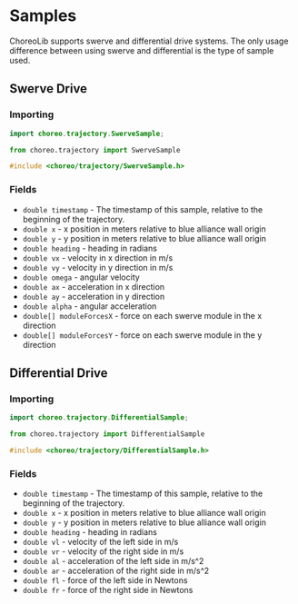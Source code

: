 # Samples

ChoreoLib supports swerve and differential drive systems. The only usage difference between using swerve and differential is the type of sample used.

## Swerve Drive

### Importing

```java
import choreo.trajectory.SwerveSample;
```

```python
from choreo.trajectory import SwerveSample
```

```cpp
#include <choreo/trajectory/SwerveSample.h>
```

### Fields

- `double timestamp` - The timestamp of this sample, relative to the beginning of the trajectory.
- `double x` - x position in meters relative to blue alliance wall origin
- `double y` - y position in meters relative to blue alliance wall origin
- `double heading` - heading in radians
- `double vx` - velocity in x direction in m/s
- `double vy` - velocity in y direction in m/s
- `double omega` - angular velocity
- `double ax` - acceleration in x direction
- `double ay` - acceleration in y direction
- `double alpha` - angular acceleration
- `double[] moduleForcesX` - force on each swerve module in the x direction
- `double[] moduleForcesY` - force on each swerve module in the y direction

## Differential Drive

### Importing

```java
import choreo.trajectory.DifferentialSample;
```

```python
from choreo.trajectory import DifferentialSample
```

```cpp
#include <choreo/trajectory/DifferentialSample.h>
```

### Fields

- `double timestamp` - The timestamp of this sample, relative to the beginning of the trajectory.
- `double x` - x position in meters relative to blue alliance wall origin
- `double y` - y position in meters relative to blue alliance wall origin
- `double heading` - heading in radians
- `double vl` - velocity of the left side in m/s
- `double vr` - velocity of the right side in m/s
- `double al` - acceleration of the left side in m/s^2
- `double ar` - acceleration of the right side in m/s^2
- `double fl` - force of the left side in Newtons
- `double fr` - force of the right side in Newtons
